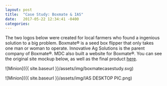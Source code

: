 ```yaml
---
layout: post
title:  "Case Study: Boxmate & IAS"
date:   2017-05-22 12:34:41 -0400
categories:
---
```

The two logos below were created for local farmers who found a ingenious solution to a big problem. Boxmate&reg; is a seed box flipper that only takes one man or woman to operate. Innovative Ag Solutions is the parent company of Boxmate&reg;. MDC also built a website for Boxmate&reg;. You can see the original site mockup below, as well as the final product [here](http://www.theboxmate.com).


![Minion]({{ site.baseurl }}/assets/img/boxmatecasestudy.svg)

![Minion]({{ site.baseurl }}/assets/img/IAS DESKTOP PIC.png)  
